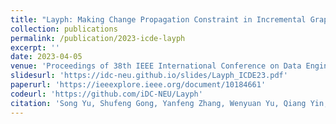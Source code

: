 ```yaml
---
title: "Layph: Making Change Propagation Constraint in Incremental Graph Processing by Layering Graph"
collection: publications
permalink: /publication/2023-icde-layph
excerpt: ''
date: 2023-04-05
venue: 'Proceedings of 38th IEEE International Conference on Data Engineering (ICDE 2023)'
slidesurl: 'https://idc-neu.github.io/slides/Layph_ICDE23.pdf'
paperurl: 'https://ieeexplore.ieee.org/document/10184661'
codeurl: 'https://github.com/iDC-NEU/Layph'
citation: 'Song Yu, Shufeng Gong, Yanfeng Zhang, Wenyuan Yu, Qiang Yin, Chao Tian, Qian Tao, Yongze Yan, Ge Yu, and Jingren Zhou. &quot;Layph: Making Change Propagation Constraint in Incremental Graph Processing by Layering Graph.&quot; <i>Proceedings of 38th IEEE International Conference on Data Engineering (ICDE 2023)</i>, Anaheim, USA, 2023, pp. 2766-2779.'
---
```

